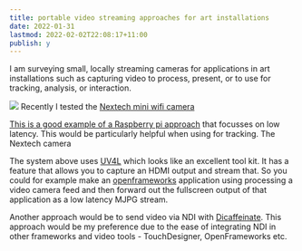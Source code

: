 ```yaml
---
title: portable video streaming approaches for art installations
date: 2022-01-31
lastmod: 2022-02-02T22:08:17+11:00
publish: y
---
```


I am surveying small, locally streaming cameras for applications in art installations such as capturing video to process, present, or to use for tracking, analysis, or interaction.

![](Pasted%20image%2020220129143605.png)
Recently I tested the [Nextech mini wifi camera](NEXTECH%20QC3868.md)


[This is a good example of a Raspberry pi approach](https://www.reddit.com/r/raspberry_pi/comments/ppu00m/prototype_low_latency_wireless_streaming_camera/) that focusses on low latency.  This would be particularly helpful when using for tracking. The Nextech camera

The system above uses [UV4L](https://www.linux-projects.org/uv4l/) which looks like an excellent tool kit.  It has a feature that allows you to capture an HDMI output and stream that.  So you could for example make an [openframeworks](http://openframeworks.cc) application using processing a video camera feed and then forward out the fullscreen output of that application as a low latency MJPG stream.

Another approach would be to send video via NDI with [Dicaffeinate](https://dicaffeine.com/). This approach would be my preference due to the ease of integrating NDI in other frameworks and video tools - TouchDesigner, OpenFrameworks etc.  